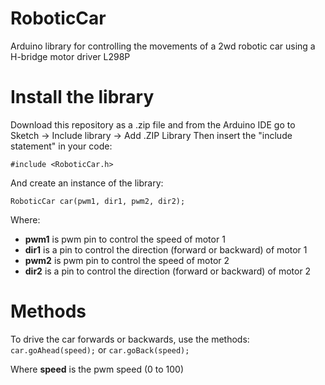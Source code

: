 # RoboticCar
Arduino library for controlling the movements of a 2wd robotic car using a H-bridge motor driver L298P


# Install the library

Download this repository as a .zip file and from the Arduino IDE go to Sketch -> Include library -> Add .ZIP Library
Then insert the "include statement" in your code:

``#include <RoboticCar.h>`` 

And create an instance of the library:

``RoboticCar car(pwm1, dir1, pwm2, dir2);``

Where:
- **pwm1** is pwm pin to control the speed of motor 1
- **dir1** is a pin to control the direction (forward or backward) of motor 1
- **pwm2** is pwm pin to control the speed of motor 2
- **dir2** is a pin to control the direction (forward or backward) of motor 2

# Methods

To drive the car forwards or backwards, use the methods:
``car.goAhead(speed);``
or
``car.goBack(speed);``

Where **speed** is the pwm speed (0 to 100) 
